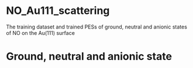 # NO_Au111_scattering
The training dataset and trained PESs of ground, neutral and anionic states of NO on the Au(111) surface
# Ground, neutral and anionic state 
